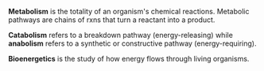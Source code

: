 **Metabolism** is the totality of an organism's chemical reactions. Metabolic pathways are chains of rxns that turn a reactant into a product.

**Catabolism** refers to a breakdown pathway (energy-releasing) while **anabolism** refers to a synthetic or constructive pathway (energy-requiring).

**Bioenergetics** is the study of how energy flows through living organisms.
